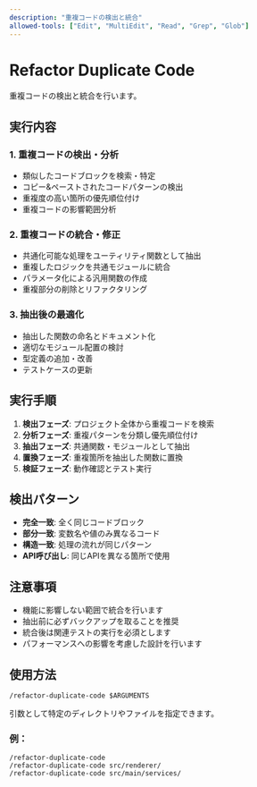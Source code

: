 ```yaml
---
description: "重複コードの検出と統合"
allowed-tools: ["Edit", "MultiEdit", "Read", "Grep", "Glob"]
---
```


# Refactor Duplicate Code

重複コードの検出と統合を行います。

## 実行内容

### 1. 重複コードの検出・分析
- 類似したコードブロックを検索・特定
- コピー&ペーストされたコードパターンの検出
- 重複度の高い箇所の優先順位付け
- 重複コードの影響範囲分析

### 2. 重複コードの統合・修正
- 共通化可能な処理をユーティリティ関数として抽出
- 重複したロジックを共通モジュールに統合
- パラメータ化による汎用関数の作成
- 重複部分の削除とリファクタリング

### 3. 抽出後の最適化
- 抽出した関数の命名とドキュメント化
- 適切なモジュール配置の検討
- 型定義の追加・改善
- テストケースの更新

## 実行手順

1. **検出フェーズ**: プロジェクト全体から重複コードを検索
2. **分析フェーズ**: 重複パターンを分類し優先順位付け
3. **抽出フェーズ**: 共通関数・モジュールとして抽出
4. **置換フェーズ**: 重複箇所を抽出した関数に置換
5. **検証フェーズ**: 動作確認とテスト実行

## 検出パターン

- **完全一致**: 全く同じコードブロック
- **部分一致**: 変数名や値のみ異なるコード
- **構造一致**: 処理の流れが同じパターン
- **API呼び出し**: 同じAPIを異なる箇所で使用

## 注意事項

- 機能に影響しない範囲で統合を行います
- 抽出前に必ずバックアップを取ることを推奨
- 統合後は関連テストの実行を必須とします
- パフォーマンスへの影響を考慮した設計を行います

## 使用方法

```
/refactor-duplicate-code $ARGUMENTS
```

引数として特定のディレクトリやファイルを指定できます。

### 例：
```
/refactor-duplicate-code
/refactor-duplicate-code src/renderer/
/refactor-duplicate-code src/main/services/
```